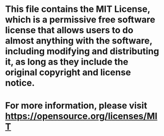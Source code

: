 # This file contains the MIT License, which is a permissive free software license that allows users to do almost anything with the software, including modifying and distributing it, as long as they include the original copyright and license notice. 
# For more information, please visit https://opensource.org/licenses/MIT
